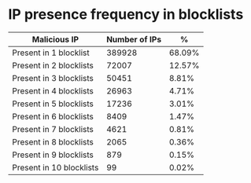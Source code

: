 # IP presence frequency in blocklists
| Malicious IP | Number of IPs | % |
|----|----|----|
| Present in 1 blocklist | 389928 | 68.09% |
| Present in 2 blocklists | 72007 | 12.57% |
| Present in 3 blocklists | 50451 | 8.81% |
| Present in 4 blocklists | 26963 | 4.71% |
| Present in 5 blocklists | 17236 | 3.01% |
| Present in 6 blocklists | 8409 | 1.47% |
| Present in 7 blocklists | 4621 | 0.81% |
| Present in 8 blocklists | 2065 | 0.36% |
| Present in 9 blocklists | 879 | 0.15% |
| Present in 10 blocklists | 99 | 0.02% |
